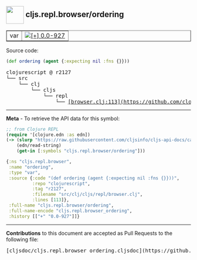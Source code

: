 ## <img width="48px" valign="middle" src="http://i.imgur.com/Hi20huC.png"> cljs.repl.browser/ordering

 <table border="1">
<tr>

<td>var</td>
<td><a href="https://github.com/cljsinfo/cljs-api-docs/tree/0.0-927"><img valign="middle" alt="[+] 0.0-927" src="https://img.shields.io/badge/+-0.0--927-lightgrey.svg"></a> </td>
</tr>
</table>






Source code:

```clj
(def ordering (agent {:expecting nil :fns {}}))
```

 <pre>
clojurescript @ r2127
└── src
    └── clj
        └── cljs
            └── repl
                └── <ins>[browser.clj:113](https://github.com/clojure/clojurescript/blob/r2127/src/clj/cljs/repl/browser.clj#L113)</ins>
</pre>


---

__Meta__ - To retrieve the API data for this symbol:

```clj
;; from Clojure REPL
(require '[clojure.edn :as edn])
(-> (slurp "https://raw.githubusercontent.com/cljsinfo/cljs-api-docs/catalog/cljs-api.edn")
    (edn/read-string)
    (get-in [:symbols "cljs.repl.browser/ordering"]))
```

```clj
{:ns "cljs.repl.browser",
 :name "ordering",
 :type "var",
 :source {:code "(def ordering (agent {:expecting nil :fns {}}))",
          :repo "clojurescript",
          :tag "r2127",
          :filename "src/clj/cljs/repl/browser.clj",
          :lines [113]},
 :full-name "cljs.repl.browser/ordering",
 :full-name-encode "cljs.repl.browser_ordering",
 :history [["+" "0.0-927"]]}

```

---

__Contributions__ to this document are accepted as Pull Requests to the following file:

 <pre>
[cljsdoc/cljs.repl.browser_ordering.cljsdoc](https://github.com/cljsinfo/cljs-api-docs/blob/master/cljsdoc/cljs.repl.browser_ordering.cljsdoc)
</pre>

